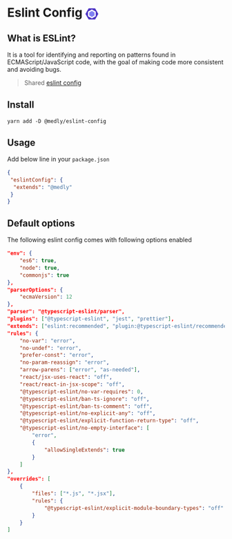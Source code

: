 # Eslint Config <img style="vertical-align: middle" height="30" src="https://raw.githubusercontent.com/github/explore/80688e429a7d4ef2fca1e82350fe8e3517d3494d/topics/eslint/eslint.png">

## What is ESLint?

It is a tool for identifying and reporting on patterns found in ECMAScript/JavaScript code, with the goal of making code more consistent and avoiding bugs.

> Shared [eslint config](https://eslint.org/docs/user-guide/getting-started)

## Install

```shell
yarn add -D @medly/eslint-config
```

## Usage

Add below line in your `package.json`

```json
{
 "eslintConfig": {
  "extends": "@medly"
 }
}
```

## Default options

The following eslint config comes with following options enabled

```json
"env": {
    "es6": true,
    "node": true,
    "commonjs": true
},
"parserOptions": {
    "ecmaVersion": 12
},
"parser": "@typescript-eslint/parser",
"plugins": ["@typescript-eslint", "jest", "prettier"],
"extends": ["eslint:recommended", "plugin:@typescript-eslint/recommended", "plugin:prettier/recommended", "plugin:jest/recommended"],
"rules": {
    "no-var": "error",
    "no-undef": "error",
    "prefer-const": "error",
    "no-param-reassign": "error",
    "arrow-parens": ["error", "as-needed"],
    "react/jsx-uses-react": "off",
    "react/react-in-jsx-scope": "off",
    "@typescript-eslint/no-var-requires": 0,
    "@typescript-eslint/ban-ts-ignore": "off",
    "@typescript-eslint/ban-ts-comment": "off",
    "@typescript-eslint/no-explicit-any": "off",
    "@typescript-eslint/explicit-function-return-type": "off",
    "@typescript-eslint/no-empty-interface": [
        "error",
        {
            "allowSingleExtends": true
        }
    ]
},
"overrides": [
    {
        "files": ["*.js", "*.jsx"],
        "rules": {
            "@typescript-eslint/explicit-module-boundary-types": "off"
        }
    }
]
```
